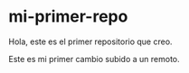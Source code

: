 # mi-primer-repo
Hola, este es el primer repositorio que creo.

Este es mi primer cambio subido a un remoto.
